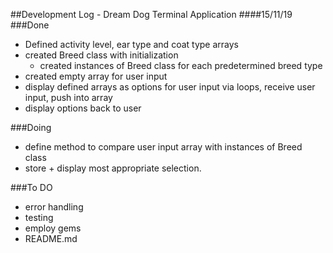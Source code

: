 ##Development Log - Dream Dog Terminal Application
####15/11/19
###Done
- Defined activity level, ear type and coat type arrays
- created Breed class with initialization
    - created instances of Breed class for each predetermined breed type
- created empty array for user input
- display defined arrays as options for user input via loops, receive user input, push into array
- display options back to user

###Doing
- define method to compare user input array with instances of Breed class
- store + display most appropriate selection.

###To DO
- error handling
- testing
- employ gems
- README.md
